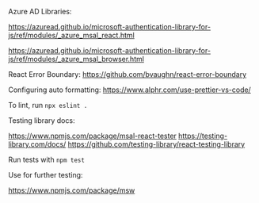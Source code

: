 Azure AD Libraries:

https://azuread.github.io/microsoft-authentication-library-for-js/ref/modules/_azure_msal_react.html

https://azuread.github.io/microsoft-authentication-library-for-js/ref/modules/_azure_msal_browser.html

React Error Boundary: https://github.com/bvaughn/react-error-boundary

Configuring auto formatting: https://www.alphr.com/use-prettier-vs-code/

To lint, run `npx eslint .`

Testing library docs:

https://www.npmjs.com/package/msal-react-tester
https://testing-library.com/docs/
https://github.com/testing-library/react-testing-library

Run tests with `npm test`

Use for further testing:

https://www.npmjs.com/package/msw
